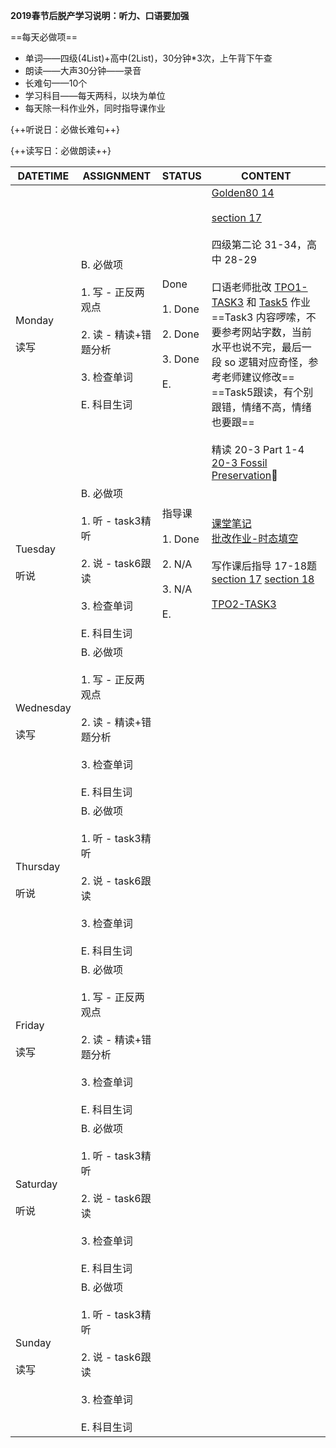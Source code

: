 **2019春节后脱产学习说明：听力、口语要加强**

==每天必做项==

* 单词——四级(4List)+高中(2List)，30分钟*3次，上午背下午查
* 朗读——大声30分钟——录音
* 长难句——10个
* 学习科目——每天两科，以块为单位
* 每天除一科作业外，同时指导课作业

{++听说日：必做长难句++}

{++读写日：必做朗读++}

DATETIME |  ASSIGNMENT | STATUS | CONTENT
------------ | ------------- | ------------- | -------------
Monday    <br><br>读写 | B. 必做项<br><br> 1. 写 - 正反两观点<br><br> 2. 读 - 精读+错题分析 <br><br> 3. 检查单词<br><br> E. 科目生词 | Done<br><br> 1. Done<br><br> 2. Done<br><br> 3. Done<br><br> E.  | [Golden80 14](../speak/golden80.md#14-2019-02-18)<br><br>[section 17](../write/section.md#2019-02-18)<br><br>四级第二论 31-34，高中 28-29<br><br>口语老师批改 [TPO1-TASK3](../speak/task3.md#2019-02-17) 和 [Task5](../listen/speak-task56.md#task-5-2019-02-15) 作业<br>==Task3 内容啰嗦，不要参考网站字数，当前水平也说不完，最后一段 so 逻辑对应奇怪，参考老师建议修改==<br>==Task5跟读，有个别跟错，情绪不高，情绪也要跟==<br><br>精读 20-3 Part 1-4<br>[20-3 Fossil Preservation](../read/20-3.md)
Tuesday   <br><br>听说 | B. 必做项<br><br> 1. 听 - task3精听<br><br> 2. 说 - task6跟读    <br><br> 3. 检查单词<br><br> E. 科目生词 | 指导课<br><br>1. Done<br><br>2. N/A<br><br>3. N/A<br><br>E. | [课堂笔记](../courses/tutoring.md)<br>[批改作业-时态填空](../tutoring/20190114.md)<br><br>写作课后指导 17-18题<br>[section 17](../write/section.md#2019-02-16) [section 18](../write/section.md#2019-02-18)<br><br>[TPO2-TASK3](../speak/task3.md#2019-02-19)
Wednesday <br><br>读写 | B. 必做项<br><br> 1. 写 - 正反两观点<br><br> 2. 读 - 精读+错题分析 <br><br> 3. 检查单词<br><br> E. 科目生词 |  
Thursday  <br><br>听说 | B. 必做项<br><br> 1. 听 - task3精听<br><br> 2. 说 - task6跟读    <br><br> 3. 检查单词<br><br> E. 科目生词 | 
Friday    <br><br>读写 | B. 必做项<br><br> 1. 写 - 正反两观点<br><br> 2. 读 - 精读+错题分析 <br><br> 3. 检查单词<br><br> E. 科目生词 | 
Saturday  <br><br>听说 | B. 必做项<br><br> 1. 听 - task3精听<br><br> 2. 说 - task6跟读    <br><br> 3. 检查单词<br><br> E. 科目生词 |  
Sunday    <br><br>读写 | B. 必做项<br><br> 1. 听 - task3精听<br><br> 2. 说 - task6跟读    <br><br> 3. 检查单词<br><br> E. 科目生词 | 